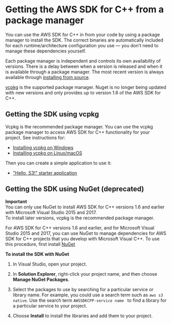 # Getting the AWS SDK for C\+\+ from a package manager<a name="sdk-from-pm"></a>

You can use the AWS SDK for C\+\+ in from your code by using a package manager to install the SDK\. The correct binaries are automatically included for each runtime/architecture configuration you use — you don’t need to manage these dependencies yourself\. 

Each package manager is independent and controls its own availability of versions\. There is a delay between when a version is released and when it is available through a package manager\. The most recent version is always available through [installing from source](sdk-from-source.md)\.

[vcpkg](https://github.com/Microsoft/vcpkg) is the supported package manager\. Nuget is no longer being updated with new versions and only provides up to version 1\.6 of the AWS SDK for C\+\+\.

## Getting the SDK using vcpkg<a name="sdk-from-pm-vcpkg"></a>

Vcpkg is the recommended package manager\. You can use the vcpkg package manager to access AWS SDK for C\+\+ functionality for your project\. See instructions for:
+ [Installing vcpkg on Windows](setup-windows-vcpkg.md)
+ [Installing vcpkg on Linux/macOS](setup-linux-vcpkg.md)

Then you can create a simple application to use it:
+ ["Hello, S3\!" starter application](build-vcpkg.md)

## Getting the SDK using NuGet \(deprecated\)<a name="setupwin-with-nuget"></a>

**Important**  
You can only use NuGet to install AWS SDK for C\+\+ versions 1\.6 and earlier with Microsoft Visual Studio 2015 and 2017\.   
To install later versions, vcpkg is the recommended package manager\.

For AWS SDK for C\+\+ versions 1\.6 and earlier, and for Microsoft Visual Studio 2015 and 2017, you can use NuGet to manage dependencies for AWS SDK for C\+\+ projects that you develop with Microsoft Visual C\+\+\. To use this procedure, first install [NuGet](https://www.nuget.org/)

**To install the SDK with NuGet**

1. In Visual Studio, open your project\.

1. In **Solution Explorer**, right\-click your project name, and then choose **Manage NuGet Packages**\.

1. Select the packages to use by searching for a particular service or library name\. For example, you could use a search term such as `aws s3 native`\. Use the search term `AWSSDKCPP-service name ` to find a library for a particular service to your project\.

1. Choose **Install** to install the libraries and add them to your project\.